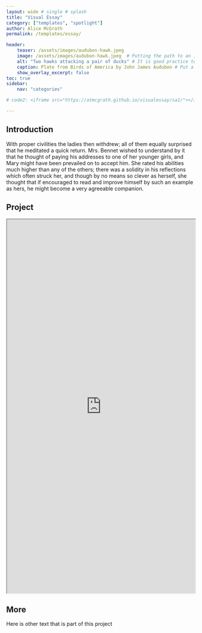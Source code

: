 ```yaml
---
layout: wide # single # splash
title: "Visual Essay"
category: ["templates", "spotlight"]
author: Alice McGrath
permalink: /templates/essay/

header:
    teaser: /assets/images/audubon-hawk.jpeg
    image: /assets/images/audubon-hawk.jpeg  # Putting the path to an image here will add a header image.
    alt: "Two hawks attacking a pair of ducks" # It is good practice to include an image desription as alt text.
    caption: Plate from Birds of America by John James Audubon # Put a caption for your image here. It will display in the bottom right corner of the image.
    show_overlay_excerpt: false
toc: true
sidebar:
    nav: "categories"

# code2: <iframe src="https://atmcgrath.github.io/visualessay/sa1/"></iframe>

---
```


## Introduction 

With proper civilities the ladies then withdrew; all of them equally surprised that he meditated a quick return. Mrs. Bennet wished to understand by it that he thought of paying his addresses to one of her younger girls, and Mary might have been prevailed on to accept him. She rated his abilities much higher than any of the others; there was a solidity in his reflections which often struck her, and though by no means so clever as herself, she thought that if encouraged to read and improve himself by such an example as hers, he might become a very agreeable companion.

## Project 

<div class="embed-responsive">
<iframe style='width: 100%; height: 1000px;' src="https://atmcgrath.github.io/visualessay/sa1/"></iframe>
</div>

## More

Here is other text that is part of this project